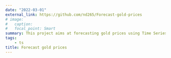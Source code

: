 ```yaml
---
date: "2022-03-01"
external_link: https://github.com/nd265/Forecast-gold-prices
# image:
#   caption: 
#   focal_point: Smart
summary: This project aims at forecasting gold prices using Time Series analysis.
tags:
    - ts
title: Forecast gold prices
---
```

